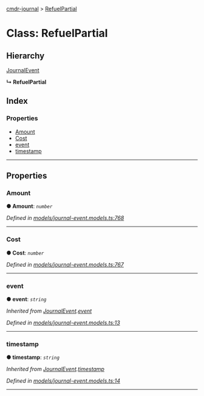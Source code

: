 [cmdr-journal](../README.md) > [RefuelPartial](../classes/refuelpartial.md)



# Class: RefuelPartial

## Hierarchy


 [JournalEvent](journalevent.md)

**↳ RefuelPartial**







## Index

### Properties

* [Amount](refuelpartial.md#amount)
* [Cost](refuelpartial.md#cost)
* [event](refuelpartial.md#event)
* [timestamp](refuelpartial.md#timestamp)



---
## Properties
<a id="amount"></a>

###  Amount

**●  Amount**:  *`number`* 

*Defined in [models/journal-event.models.ts:768](https://github.com/chrisbruford/cmdr-journal/blob/1e4d048/src/models/journal-event.models.ts#L768)*





___

<a id="cost"></a>

###  Cost

**●  Cost**:  *`number`* 

*Defined in [models/journal-event.models.ts:767](https://github.com/chrisbruford/cmdr-journal/blob/1e4d048/src/models/journal-event.models.ts#L767)*





___

<a id="event"></a>

###  event

**●  event**:  *`string`* 

*Inherited from [JournalEvent](journalevent.md).[event](journalevent.md#event)*

*Defined in [models/journal-event.models.ts:13](https://github.com/chrisbruford/cmdr-journal/blob/1e4d048/src/models/journal-event.models.ts#L13)*





___

<a id="timestamp"></a>

###  timestamp

**●  timestamp**:  *`string`* 

*Inherited from [JournalEvent](journalevent.md).[timestamp](journalevent.md#timestamp)*

*Defined in [models/journal-event.models.ts:14](https://github.com/chrisbruford/cmdr-journal/blob/1e4d048/src/models/journal-event.models.ts#L14)*





___


